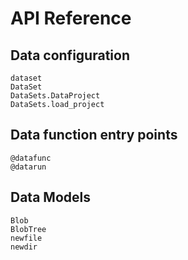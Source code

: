# API Reference

## Data configuration

```@docs
dataset
DataSet
DataSets.DataProject
DataSets.load_project
```

## Data function entry points

```@docs
@datafunc
@datarun
```

## Data Models

```@docs
Blob
BlobTree
newfile
newdir
```

